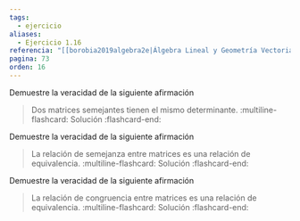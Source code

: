 ```yaml
---
tags:
  - ejercicio
aliases:
  - Ejercicio 1.16
referencia: "[[borobia2019algebra2e|Álgebra Lineal y Geometría Vectorial (2a ed)]]"
pagina: 73
orden: 16
---
```

Demuestre la veracidad de la siguiente afirmación
>Dos matrices semejantes tienen el mismo determinante.
:multiline-flashcard:
Solución
:flashcard-end:

Demuestre la veracidad de la siguiente afirmación
>La relación de semejanza entre matrices es una relación de equivalencia.
:multiline-flashcard:
Solución
:flashcard-end:

Demuestre la veracidad de la siguiente afirmación
>La relación de congruencia entre matrices es una relación de equivalencia.
:multiline-flashcard:
Solución
:flashcard-end:

